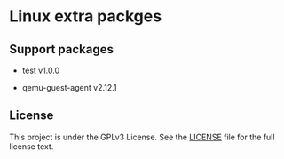Linux extra packges
===================

## Support packages

* test v1.0.0

* qemu-guest-agent v2.12.1

## License

This project is under the GPLv3 License. See the [LICENSE](LICENSE) file for the full license text.
